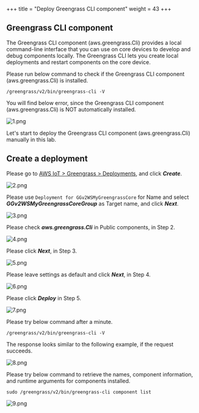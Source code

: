 +++
title = "Deploy Greengrass CLI component"
weight = 43
+++

## Greengrass CLI component

The Greengrass CLI component (aws.greengrass.Cli) provides a local command-line interface that you can use on core devices to develop and debug components locally. The Greengrass CLI lets you create local deployments and restart components on the core device.

Please run below command to check if the Greengrass CLI component (aws.greengrass.Cli) is installed.

``` shell
/greengrass/v2/bin/greengrass-cli -V
```

You will find below error, since the Greengrass CLI component (aws.greengrass.Cli) is NOT automatically installed.

![1.png](/images/3/3/1.png)

Let's start to deploy the Greengrass CLI component (aws.greengrass.Cli) manually in this lab.

## Create a deployment

Please go to [AWS IoT > Greengrass > Deployments](https://console.aws.amazon.com/iot/home?#/greengrass/v2/deployments), and click ***Create***.

![2.png](/images/3/3/2.png)

Please use ```Deployment for GGv2WSMyGreengrassCore``` for Name and select ***GGv2WSMyGreengrassCoreGroup*** as Target name, and click ***Next***.

![3.png](/images/3/3/3.png)

Please check ***aws.greengrass.Cli*** in Public components, in Step 2.

![4.png](/images/3/3/4.png)

Please click ***Next***, in Step 3.

![5.png](/images/3/3/5.png)

Please leave settings as default and click ***Next***, in Step 4.

![6.png](/images/3/3/6.png)

Please click ***Deploy*** in Step 5.

![7.png](/images/3/3/7.png)

Please try below command after a minute.

``` shell
/greengrass/v2/bin/greengrass-cli -V
```

The response looks similar to the following example, if the request succeeds.

![8.png](/images/3/3/8.png)

Please try below command to retrieve the names, component information, and runtime arguments for components installed.

``` shell
sudo /greengrass/v2/bin/greengrass-cli component list
```

![9.png](/images/3/3/9.png)
